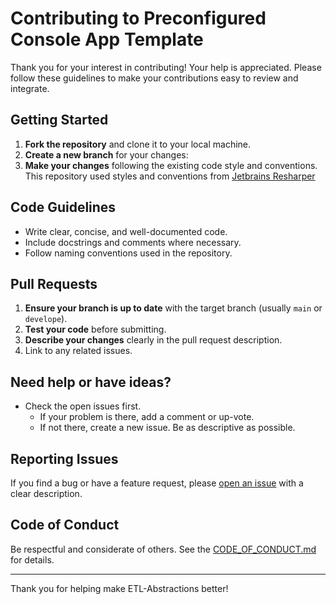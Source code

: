 # Contributing to Preconfigured Console App Template

Thank you for your interest in contributing! Your help is appreciated. Please follow these guidelines to make your contributions easy to review and integrate.

## Getting Started

1. **Fork the repository** and clone it to your local machine.
2. **Create a new branch** for your changes:
3. **Make your changes** following the existing code style and conventions. This repository used styles and conventions from [Jetbrains Resharper](https://www.jetbrains.com/resharper/)

## Code Guidelines

- Write clear, concise, and well-documented code.
- Include docstrings and comments where necessary.
- Follow naming conventions used in the repository.

## Pull Requests

1. **Ensure your branch is up to date** with the target branch (usually `main` or `develope`).
2. **Test your code** before submitting.
3. **Describe your changes** clearly in the pull request description.
4. Link to any related issues.

## Need help or have ideas?

- Check the open issues first.
  - If your problem is there, add a comment or up-vote.
  - If not there, create a new issue. Be as descriptive as possible.

## Reporting Issues

If you find a bug or have a feature request, please [open an issue](https://github.com/Chris-Wolfgang/ETL-Abstractions/issues) with a clear description.

## Code of Conduct

Be respectful and considerate of others. See the [CODE_OF_CONDUCT.md](./CODE_OF_CONDUCT.md) for details.

---

Thank you for helping make ETL-Abstractions better!
